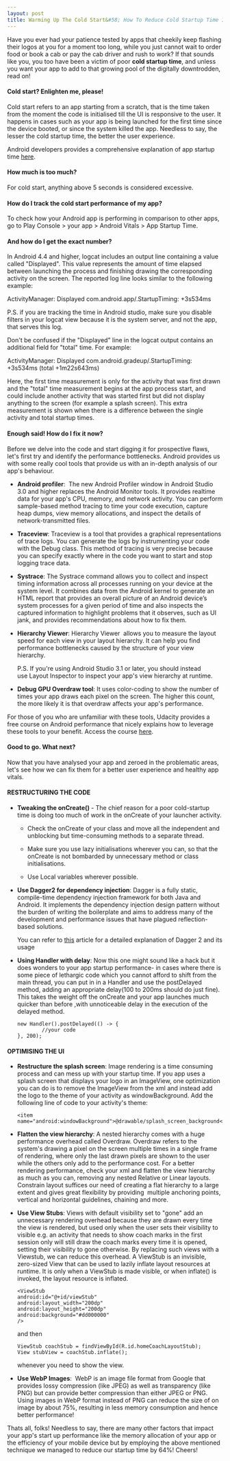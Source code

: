 ```yaml
---
layout: post
title: Warming Up The Cold Start&#58; How To Reduce Cold Startup Time 101 
---
```


Have you ever had your patience tested by apps that cheekily keep flashing their logos at you for a moment too long, while you just cannot wait to order food or book a cab or pay the cab driver and rush to work? If that sounds like you, you too have been a victim of poor **cold startup time**, and unless you want your app to add to that growing pool of the digitally downtrodden, read on!

#### Cold start? Enlighten me, please!
Cold start refers to an app starting from a scratch, that is the time taken from the moment the code is initialised till the UI is responsive to the user. It happens in cases such as your app is being launched for the first time since the device booted, or since the system killed the app. Needless to say, the lesser the cold startup time, the better the user experience.

Android developers provides a comprehensive explanation of app startup time [here](https://developer.android.com/topic/performance/vitals/launch-time).



#### How much is too much?

For cold start, anything above 5 seconds is considered excessive.



#### How do I track the cold start performance of my app?

To check how your Android app is performing in comparison to other apps, go to Play Console > your app > Android Vitals > App Startup Time.



#### And how do I get the exact number?

In Android 4.4 and higher, logcat includes an output line containing a value called "Displayed". This value represents the amount of time elapsed between launching the process and finishing drawing the corresponding activity on the screen. The reported log line looks similar to the following example:

ActivityManager: Displayed com.android.app/.StartupTiming: +3s534ms

P.S. if you are tracking the time in Android studio, make sure you disable filters in your logcat view because it is the system server, and not the app, that serves this log.


Don't be confused if the "Displayed" line in the logcat output contains an additional field for "total" time. For example:

ActivityManager: Displayed com.android.gradeup/.StartupTiming: +3s534ms (total +1m22s643ms)

Here, the first time measurement is only for the activity that was first drawn and the "total" time measurement begins at the app process start, and could include another activity that was started first but did not display anything to the screen (for example a splash screen). This extra measurement is shown when there is a difference between the single activity and total startup times.



#### Enough said! How do I fix it now?

Before we delve into the code and start digging it for prospective flaws, let's first try and identify the performance bottlenecks. Android provides us with some really cool tools that provide us with an in-depth analysis of our app's behaviour.

* **Android profiler**:  The new Android Profiler window in Android Studio 3.0 and higher replaces the Android Monitor tools. It provides realtime data for your app's CPU, memory, and network activity. You can perform sample-based method tracing to time your code execution, capture heap dumps, view memory allocations, and inspect the details of network-transmitted files.

* **Traceview**: Traceview is a tool that provides a graphical representations of trace logs. You can generate the logs by instrumenting your code with the Debug class. This method of tracing is very precise because you can specify exactly where in the code you want to start and stop logging trace data.

* **Systrace**: The Systrace command allows you to collect and inspect timing information across all processes running on your device at the system level. It combines data from the Android kernel to generate an HTML report that provides an overall picture of an Android device’s system processes for a given period of time and also inspects the captured information to highlight problems that it observes, such as UI jank, and provides recommendations about how to fix them.

* **Hierarchy Viewer**: Hierarchy Viewer  allows you to measure the layout speed for each view in your layout hierarchy. It can help you find performance bottlenecks caused by the structure of your view hierarchy.

    P.S. If you're using Android Studio 3.1 or later, you should instead use Layout Inspector to inspect your app's view hierarchy at runtime. 

* **Debug GPU Overdraw tool**: It uses color-coding to show the number of times your app draws each pixel on the screen. The higher this count, the more likely it is that overdraw affects your app's performance.

For those of you who are unfamiliar with these tools, Udacity provides a free course on Android performance that nicely explains how to leverage these tools to your benefit. Access the course [here](https://in.udacity.com/course/android-performance--ud825).

#### Good to go. What next?

Now that you have analysed your app and zeroed in the problematic areas, let's see how we can fix them for a better user experience and healthy app vitals.



#### RESTRUCTURING THE CODE

* **Tweaking the onCreate()** - The chief reason for a poor cold-startup time is doing too much of work in the onCreate of your launcher activity. 

    * Check the onCreate of your class and move all the independent and unblocking but time-consuming methods to a separate thread.

    * Make sure you use lazy initialisations wherever you can, so that the onCreate is not bombarded by unnecessary method or class initialisations.

    * Use Local variables wherever possible.

* **Use Dagger2 for dependency injection**: Dagger is a fully static, compile-time dependency injection framework for both Java and Android. It implements the dependency injection design pattern without the burden of writing the boilerplate and aims to address many of the development and performance issues that have plagued reflection-based solutions.

    You can refer to [this](https://medium.com/@harivigneshjayapalan/dagger-2-for-android-beginners-dagger-2-part-i-f2de5564ab25) article for a detailed explanation of Dagger 2 and its usage


* **Using Handler with delay**: Now this one might sound like a hack but it does wonders to your app startup performance- in cases where there is some piece of lethargic code which you cannot afford to shift from the main thread, you can put in in a Handler and use the postDelayed method, adding an appropriate delay(100 to 200ms should do just fine). This takes the weight off the onCreate and your app launches much quicker than before ,with unnoticeable delay in the execution of the delayed method.


    ```
    new Handler().postDelayed(() -> {
            //your code
    }, 200);
    ```

#### OPTIMISING THE UI

* **Restructure the splash screen**: Image rendering is a time consuming process and can mess up with your startup time. If you app uses a splash screen that displays your logo in an ImageView, one optimization you can do is to remove the ImageView from the xml and instead add the logo to the theme of your activity as windowBackground. Add the following line of code to your activity's theme:

    ```
    <item name="android:windowBackground">@drawable/splash_screen_background</item>
    ```

* **Flatten the view hierarchy**: A nested hierarchy comes with a huge performance overhead called Overdraw. Overdraw refers to the system's drawing a pixel on the screen multiple times in a single frame of rendering, where only the last drawn pixels are shown to the user while the others only add to the performance cost. For a better rendering performance, check your xml and flatten the view hierarchy as much as you can, removing any nested Relative or Linear layouts. Constrain layout suffices our need of creating a flat hierarchy to a large extent and gives great flexibility by providing  multiple anchoring points, vertical and horizontal guidelines, chaining and more.

* **Use View Stubs**: Views with default visibility set to "gone" add an unnecessary rendering overhead because they are drawn every time the view is rendered, but used only when the user sets their visibility to visible e.g. an activity that needs to show coach marks in the first session only will still draw the coach marks every time it is opened, setting their visibility to gone otherwise. By replacing such views with a Viewstub, we can reduce this overhead. A ViewStub is an invisible, zero-sized View that can be used to lazily inflate layout resources at runtime. It is only when a ViewStub is made visible, or when inflate() is invoked, the layout resource is inflated. 

    ```
    <ViewStub
    android:id="@+id/viewStub"
    android:layout_width="200dp"
    android:layout_height="200dp"
    android:background="#dd000000"
    />
    ```
    and then
    ```
    ViewStub coachStub = findViewById(R.id.homeCoachLayoutStub);
    View stubView = coachStub.inflate();
    ```
    whenever you need to show the view.



* **Use WebP Images**:  WebP is an image file format from Google that provides lossy compression (like JPEG) as well as transparency (like PNG) but can provide better compression than either JPEG or PNG. Using images in WebP format instead of PNG can reduce the size of on image by about 75%, resulting in less memory consumption and hence better performance!



Thats all, folks! Needless to say, there are many other factors that impact your app's start up performance like the memory allocation of your app or the efficiency of your mobile device but by employing the above mentioned technique we managed to reduce our startup time by 64%! Cheers!


